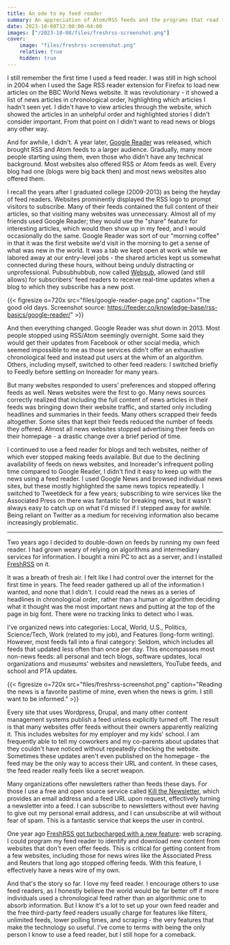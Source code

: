 ```yaml
---
title: An ode to my feed reader
summary: An appreciation of Atom/RSS feeds and the programs that read them.
date: 2023-10-08T12:00:00-04:00
images: ["/2023-10-08/files/freshrss-screenshot.png"]
cover:
    image: "files/freshrss-screenshot.png"
    relative: true
    hidden: true
---
```


I still remember the first time I used a feed reader. I was still in high school in 2004 when I used the Sage RSS reader extension for Firefox to load new articles on the BBC World News website. It was revolutionary - it showed a list of news articles in chronological order, highlighting which articles I hadn't seen yet. I didn't have to view articles through the website, which showed the articles in an unhelpful order and highlighted stories I didn't consider important. From that point on I didn't want to read news or blogs any other way.

And for awhile, I didn't. A year later, [Google Reader](https://en.wikipedia.org/wiki/Google_Reader) was released, which brought RSS and Atom feeds to a larger audience. Gradually, many more people starting using them, even those who didn't have any technical background. Most websites also offered RSS or Atom feeds as well. Every blog had one (blogs were big back then) and most news websites also offered them.

I recall the years after I graduated college (2009-2013) as being the heyday of feed readers. Websites prominently displayed the RSS logo to prompt visitors to subscribe. Many of their feeds contained the full content of their articles, so that visiting many websites was unnecessary. Almost all of my friends used Google Reader; they would use the "share" feature for interesting articles, which would then show up in my feed, and I would occasionally do the same. Google Reader was sort of our "morning coffee" in that it was the first website we'd visit in the morning to get a sense of what was new in the world. It was a tab we kept open at work while we labored away at our entry-level jobs - the shared articles kept us somewhat connected during these hours, without being unduly distracting or unprofessional. Pubsubhubbub, now called [Websub](https://en.wikipedia.org/wiki/WebSub), allowed (and still allows) for subscribers' feed readers to receive real-time updates when a blog to which they subscribe has a new post.

{{< figresize o=720x src="files/google-reader-page.png" caption="The good old days. Screenshot source: https://feeder.co/knowledge-base/rss-basics/google-reader/" >}}

And then everything changed. Google Reader was shut down in 2013. Most people stopped using RSS/Atom seemingly overnight. Some said they would get their updates from Facebook or other social media, which seemed impossible to me as those services didn't offer an exhaustive chronological feed and instead put users at the whim of an algorithm. Others, including myself, switched to other feed readers: I switched briefly to Feedly before settling on Inoreader for many years.

But many websites responded to users' preferences and stopped offering feeds as well. News websites were the first to go. Many news sources correctly realized that including the full content of news articles in their feeds was bringing down their website traffic, and started only including headlines and summaries in their feeds. Many others scrapped their feeds altogether. Some sites that kept their feeds reduced the number of feeds they offered. Almost all news websites stopped advertising their feeds on their homepage - a drastic change over a brief period of time.

I continued to use a feed reader for blogs and tech websites, neither of which ever stopped making feeds available. But due to the declining availability of feeds on news websites, and Inoreader's infrequent polling time compared to Google Reader, I didn't find it easy to keep up with the news using a feed reader. I used Google News and browsed individual news sites, but these mostly highlighted the same news topics repeatedly. I switched to Tweetdeck for a few years; subscribing to wire services like the Associated Press on there was fantastic for breaking news, but it wasn't always easy to catch up on what I'd missed if I stepped away for awhile. Being reliant on Twitter as a medium for receiving information also became increasingly problematic.

---

Two years ago I decided to double-down on feeds by running my own feed reader. I had grown weary of relying on algorithms and intermediary services for information. I bought a mini PC to act as a server, and I installed [FreshRSS](https://freshrss.org) on it.

It was a breath of fresh air. I felt like I had control over the internet for the first time in years. The feed reader gathered up all of the information I wanted, and none that I didn't. I could read the news as a series of headlines in chronological order, rather than a human or algorithm deciding what it thought was the most important news and putting at the top of the page in big font. There were no tracking links to detect who I was.

I've organized news into categories: Local, World, U.S., Politics, Science/Tech, Work (related to my job), and Features (long-form writing). However, most feeds fall into a final category: Seldom, which includes all feeds that updated less often than once per day. This encompasses most non-news feeds: all personal and tech blogs, software updates, local organizations and museums' websites and newsletters, YouTube feeds, and school and PTA updates.

{{< figresize o=720x src="files/freshrss-screenshot.png" caption="Reading the news is a favorite pastime of mine, even when the news is grim. I still want to be informed." >}}

Every site that uses Wordpress, Drupal, and many other content management systems publish a feed unless explicitly turned off. The result is that many websites offer feeds without their owners apparently realizing it. This includes websites for my employer and my kids' school. I am frequently able to tell my coworkers and my co-parents about updates that they couldn't have noticed without repeatedly checking the website. Sometimes these updates aren't even published on the homepage - the feed may be the only way to access their URL and content. In these cases, the feed reader really feels like a secret weapon.

Many organizations offer newsletters rather than feeds these days. For those I use a free and open source service called [Kill the Newsletter](https://kill-the-newsletter.com/), which provides an email address and a feed URL upon request, effectively turning a newsletter into a feed. I can subscribe to newsletters without ever having to give out my personal email address, and I can unsubscribe at will without fear of spam. This is a fantastic service that keeps the user in control.

One year ago [FreshRSS got turbocharged with a new feature](https://github.com/FreshRSS/FreshRSS/releases/tag/1.20.0): web scraping. I could program my feed reader to identify and download new content from websites that don't even offer feeds. This is critical for getting content from a few websites, including those for news wires like the Associated Press and Reuters that long ago stopped offering feeds. With this feature, I effectively have a news wire of my own.

And that's the story so far. I love my feed reader. I encourage others to use feed readers, as I honestly believe the world would be far better off if more individuals used a chronological feed rather than an algorithmic one to absorb information. But I know it's a lot to set up your own feed reader and the free third-party feed readers usually charge for features like filters, unlimited feeds, lower polling times, and scraping - the very features that make the technology so useful. I've come to terms with being the only person I know to use a feed reader, but I still hope for a comeback.